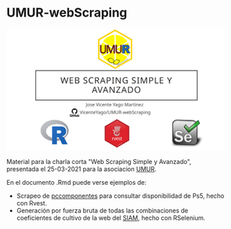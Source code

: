 # UMUR-webScraping

![alt text](https://github.com/VicenteYago/UMUR-webScraping/blob/main/media/img/portada.png)


Material para la charla corta "Web Scraping Simple y Avanzado", presentada el 25-03-2021 para la asociacion [UMUR](https://gauss.inf.um.es/umur/).

En el documento .Rmd puede verse ejemplos de: 

- Scrapeo de [pccomponentes](https://www.pccomponentes.com/?a=60999756&gclsrc=ds) para consultar disponibilidad de Ps5, hecho con Rvest.
- Generación por fuerza bruta de todas las combinaciones de coeficientes de cultivo de la web del [SIAM](http://siam.imida.es/apex/f?p=101:39:6766795538999), hecho con RSelenium.


